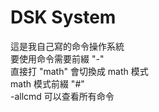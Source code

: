 # DSK System

這是我自己寫的命令操作系統  
要使用命令需要前綴 "-"  
直接打 "math" 會切換成 math 模式  
math 模式前綴 "#"  
-allcmd 可以查看所有命令  
